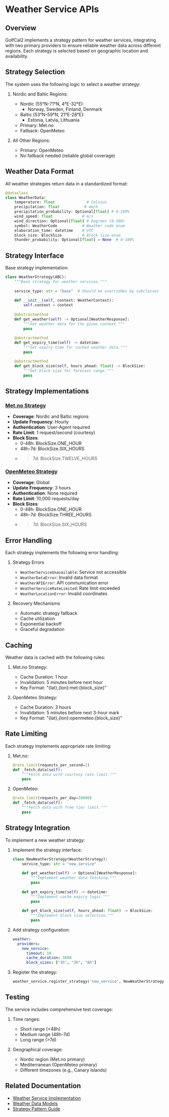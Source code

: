# Weather Service APIs

## Overview

GolfCal2 implements a strategy pattern for weather services, integrating with two primary providers to ensure reliable weather data across different regions. Each strategy is selected based on geographic location and availability.

## Strategy Selection

The system uses the following logic to select a weather strategy:

1. Nordic and Baltic Regions:
   - Nordic (55°N-71°N, 4°E-32°E):
     - Norway, Sweden, Finland, Denmark
   - Baltic (53°N-59°N, 21°E-28°E):
     - Estonia, Latvia, Lithuania
   - Primary: Met.no
   - Fallback: OpenMeteo

2. All Other Regions:
   - Primary: OpenMeteo
   - No fallback needed (reliable global coverage)

## Weather Data Format

All weather strategies return data in a standardized format:

```python
@dataclass
class WeatherData:
    temperature: float              # Celsius
    precipitation: float           # mm/h
    precipitation_probability: Optional[float] # 0-100%
    wind_speed: float             # m/s
    wind_direction: Optional[float] # Degrees (0-360)
    symbol: WeatherCode           # Weather code enum
    elaboration_time: datetime    # UTC
    block_size: BlockSize         # Block size enum
    thunder_probability: Optional[float] = None  # 0-100%
```

## Strategy Interface

Base strategy implementation:

```python
class WeatherStrategy(ABC):
    """Base strategy for weather services."""
    
    service_type: str = "base"  # Should be overridden by subclasses
    
    def __init__(self, context: WeatherContext):
        self.context = context
    
    @abstractmethod
    def get_weather(self) -> Optional[WeatherResponse]:
        """Get weather data for the given context."""
        pass
    
    @abstractmethod
    def get_expiry_time(self) -> datetime:
        """Get expiry time for cached weather data."""
        pass

    @abstractmethod
    def get_block_size(self, hours_ahead: float) -> BlockSize:
        """Get block size for forecast range."""
        pass
```

## Strategy Implementations

### [Met.no Strategy](met.md)
- **Coverage**: Nordic and Baltic regions
- **Update Frequency**: Hourly
- **Authentication**: User-Agent required
- **Rate Limit**: 1 request/second (courtesy)
- **Block Sizes**:
  - 0-48h: BlockSize.ONE_HOUR
  - 48h-7d: BlockSize.SIX_HOURS
  - >7d: BlockSize.TWELVE_HOURS

### [OpenMeteo Strategy](openmeteo.md)
- **Coverage**: Global
- **Update Frequency**: 3 hours
- **Authentication**: None required
- **Rate Limit**: 10,000 requests/day
- **Block Sizes**:
  - 0-48h: BlockSize.ONE_HOUR
  - 48h-7d: BlockSize.THREE_HOURS
  - >7d: BlockSize.SIX_HOURS

## Error Handling

Each strategy implements the following error handling:

1. Strategy Errors
   - `WeatherServiceUnavailable`: Service not accessible
   - `WeatherDataError`: Invalid data format
   - `WeatherAPIError`: API communication error
   - `WeatherServiceRateLimited`: Rate limit exceeded
   - `WeatherLocationError`: Invalid coordinates

2. Recovery Mechanisms
   - Automatic strategy fallback
   - Cache utilization
   - Exponential backoff
   - Graceful degradation

## Caching

Weather data is cached with the following rules:

1. Met.no Strategy:
   - Cache Duration: 1 hour
   - Invalidation: 5 minutes before next hour
   - Key Format: "{lat},{lon}:met:{block_size}"

2. OpenMeteo Strategy:
   - Cache Duration: 3 hours
   - Invalidation: 5 minutes before next 3-hour mark
   - Key Format: "{lat},{lon}:openmeteo:{block_size}"

## Rate Limiting

Each strategy implements appropriate rate limiting:

1. Met.no:
   ```python
   @rate_limit(requests_per_second=1)
   def _fetch_data(self):
       """Fetch data with courtesy rate limit."""
       pass
   ```

2. OpenMeteo:
   ```python
   @rate_limit(requests_per_day=10000)
   def _fetch_data(self):
       """Fetch data with free tier limit."""
       pass
   ```

## Strategy Integration

To implement a new weather strategy:

1. Implement the strategy interface:
   ```python
   class NewWeatherStrategy(WeatherStrategy):
       service_type: str = "new_service"
       
       def get_weather(self) -> Optional[WeatherResponse]:
           """Implement weather data fetching."""
           pass
       
       def get_expiry_time(self) -> datetime:
           """Implement cache expiry logic."""
           pass
       
       def get_block_size(self, hours_ahead: float) -> BlockSize:
           """Implement block size selection."""
           pass
   ```

2. Add strategy configuration:
   ```yaml
   weather:
     providers:
       new_service:
         timeout: 10
         cache_duration: 3600
         block_sizes: ["1h", "3h", "6h"]
   ```

3. Register the strategy:
   ```python
   weather_service.register_strategy('new_service', NewWeatherStrategy)
   ```

## Testing

The service includes comprehensive test coverage:

1. Time ranges:
   - Short range (<48h)
   - Medium range (48h-7d)
   - Long range (>7d)

2. Geographical coverage:
   - Nordic region (Met.no primary)
   - Mediterranean (OpenMeteo primary)
   - Different timezones (e.g., Canary Islands)

## Related Documentation

- [Weather Service Implementation](../../services/weather/README.md)
- [Weather Data Models](../../services/weather/data-models.md)
- [Strategy Pattern Guide](../../guidelines/strategy.md) 